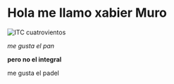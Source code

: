 
# Hola me llamo xabier Muro

![ITC cuatrovientos](http://cuatrov1-cp5028.wordpresstemporal.com/wp-content/uploads/2019/07/logo-cuatrovientos-2-1.png)

*me gusta el pan*

**pero no el integral**


me gusta el padel

